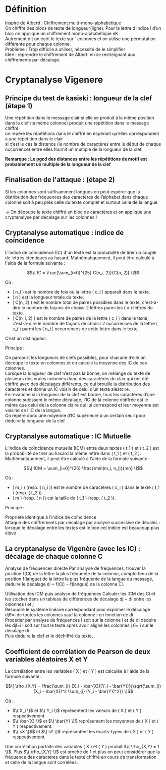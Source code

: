# Définition 
Inspiré de Alberti : Chiffrement multi-mono-alphabétique
\
On chiffre des blocs de texte de longueur(ligne). Pour la lettre d’indice i d’un bloc on applique
un chiffrement mono-alphabétique eK.
\
Autrement dit on écrit le texte sur ` colonnes et on
utilise une permutation différente pour chaque
colonne.
\
Problème : Trop difficile à utiliser, nécessité de le simplifier
\
Idée : reprendre le chiffrement de Alberti en se restreignant aux chiffrements par décalage.

# Cryptanalyse Vigenere

## Principe du test de kasiski : longueur de la clef (étape 1)

Une répétition dans le message clair si elle se produit à la même
position dans la clef (la même colonne) produit une répétition
dans le message chiffré
\
on repère les répétitions dans le chiffré en espérant qu’elles
correspondent à une répétition dans le clair
\
si c’est le cas la distance (le nombre de caractères entre le début
de chaque occurrence) entre elles fournit un multiple de la
longueur de la clef.

**Remarque : Le pgcd des distances entre les répétitions de motif est probablement un multiple de la longueur de la clef**

## Finalisation de l'attaque : (étape 2)

Si les colonnes sont suffisamment longues on peut espérer que la
distribution des fréquences des caractères de l’alphabet dans chaque
colonne soit à peu près celle du texte complet et surtout celle de la
langue.

-> On découpe le texte chiffré en bloc de caractères et on applique une cryptanalyse par décalage sur les colonnes !

## Cryptanalyse automatique : indice de coïncidence
L'indice de coïncidence \(IC\) d'un texte est la probabilité de tirer un couple de lettres identiques au hasard. Mathématiquement, il peut être calculé à l'aide de la formule suivante :

$$\[ IC = \frac{\sum_{i=0}^{25} C(n_i, 2)}{C(n, 2)} \]$$

Où :
- \( n_i \) est le nombre de fois où la lettre \( c_i \) apparaît dans le texte.
- \( n \) est la longueur totale du texte.
- \( C(n, 2) \) est le nombre total de paires possibles dans le texte, c'est-à-dire le nombre de façons de choisir 2 lettres parmi les \( n \) lettres du texte.
- \( C(n_i, 2) \) est le nombre de paires de la lettre \( c_i \) dans le texte, c'est-à-dire le nombre de façons de choisir 2 occurrences de la lettre \( c_i \) parmi les \( n_i \) occurrences de cette lettre dans le texte.

C’est un distingueur.

Principe : 

On parcourt les longueurs de clefs possibles, pour chacune d’elle on découpe le texte en
colonnes et on calcule la moyenne des IC de ces colonnes.
\
Lorsque la longueur de clef n’est pas la bonne, on mélange du texte de plusieurs des vraies
colonnes donc des caractères du clair qui ont été chiffré avec des décalages différents, ce qui
brouille la distribution des caractères et donne un IC voisin de celui d’un texte aléatoire.
\
En revanche si la longueur de la clef est bonne, tous les caractères d’une colonne subissent le
même décalage, l’IC de la colonne chiffrée est le même que celui de la colonne claire qui lui
correspond et leur moyenne est voisine de l’IC de la langue.
\
On repère donc une moyenne d’IC supérieure à un certain seuil pour déduire la longueur de la
clef.

## Cryptanalyse automatique : IC Mutuelle
L’indice de coïncidence mutuelle (ICM) entre deux textes \( t_1 \) et \( t_2 \) est la probabilité de tirer au hasard la même lettre dans \( t_1 \) et \( t_2 \). Mathématiquement, il peut être calculé à l'aide de la formule suivante :

$$\[ ICM = \sum_{i=0}^{25} \frac{\min(m_i, n_i)}{mn} \]$$

Où :
- \( m_i \) (resp. \( n_i \)) est le nombre de caractères \( c_i \) dans le texte \( t_1 \) (resp. \( t_2 \)).
- \( m \) (resp. \( n \)) est la taille de \( t_1 \) (resp. \( t_2 \)).

Principe : 

Propriété identique à l’indice de coïncidence
\
Attaque des chiffrements par décalage par analyse successive de
décalés : lorsque le décalage entre les textes est le bon cet indice
est beaucoup plus élevé 

## La cryptanalyse de Vigenère (avec les IC) : décalage de chaque colonne C
Analyse de fréquences directe
Par analyse de fréquences, trouver la position f(Ci) de la lettre la plus
fréquente de la colonne, compte tenu de la position f(langue) de la
lettre la plus fréquente de la langue du message, déduire le décalage
di = f(Ci) − f(langue) de la colonne Ci.

Utilisation des ICM puis analyse de fréquences
Calculer les ICM des Ci et les stocker dans un tableau de
différences de décalage dj − di entre les colonnes i et j
\
Résoudre le système linéaire correspondant pour exprimer le
décalage dj6=i de toutes les colonnes sauf la colonne i en fonction
de di
\
Procéder par analyse de fréquences
I soit sur la colonne i et de di déduire les dj!=i
I soit sur tout le texte après avoir aligné les colonnes j 6= i sur le
décalage di
\
Puis déduire la clef et le déchiffré du texte.
.
## Coefficient de corrélation de Pearson de deux variables aléatoires X et Y

La corrélation entre les variables \( X \) et \( Y \) est calculée à l'aide de la formule suivante :

$$\[ \rho_{X,Y} = \frac{\sum_{i} (X_i - \bar{X})(Y_i - \bar{Y})}{\sqrt{\sum_{i} (X_i - \bar{X})^2 \sum_{i} (Y_i - \bar{Y})^2}} \]$$

Où :
- $\( X_i \)$ et $\( Y_i \)$ représentent les valeurs de \( X \) et \( Y \) respectivement.
- $\( \bar{X} \)$ et $\( \bar{Y} \)$ représentent les moyennes de \( X \) et \( Y \) respectivement.
- $\( sX \)$$ et $\( sY \)$ représentent les écarts-types de \( X \) et \( Y \) respectivement.

Une corrélation parfaite des variables \( X \) et \( Y \) produit $\( \rho_{X,Y} = 1 \)$. Plus $\( \rho_{X,Y} \)$ est proche de 1 et plus on peut considérer que la fréquence des caractères dans le texte chiffré en cours de transformation et celle de la langue sont corrélées.


